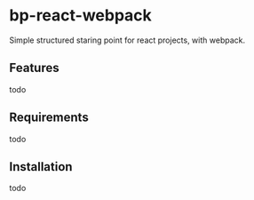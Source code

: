 # bp-react-webpack
Simple structured staring point for react projects, with webpack.

## Features
todo

## Requirements
todo

## Installation
todo
